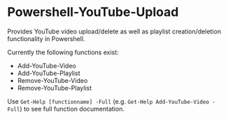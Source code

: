 # Powershell-YouTube-Upload

Provides YouTube video upload/delete as well as playlist creation/deletion functionality in Powershell.

Currently the following functions exist:

- Add-YouTube-Video
- Add-YouTube-Playlist
- Remove-YouTube-Video
- Remove-YouTube-Playlist

Use `Get-Help [functionname] -Full` (e.g. `Get-Help Add-YouTube-Video -Full`) to see full function documentation.
